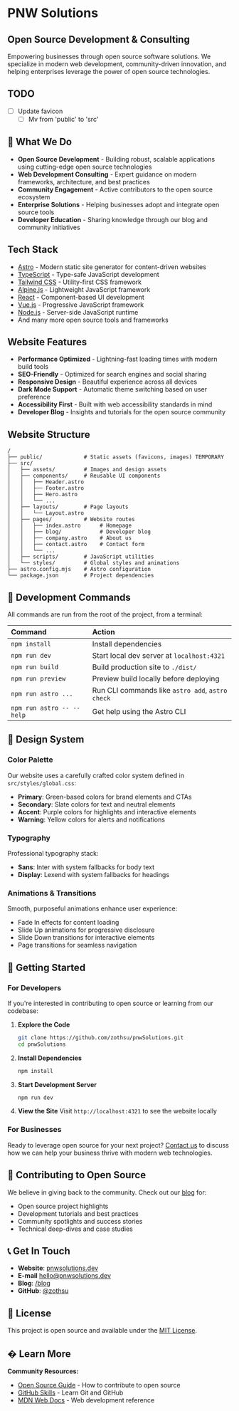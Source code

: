 # PNW Solutions

## Open Source Development & Consulting

Empowering businesses through open source software solutions. We specialize in modern web development, community-driven innovation, and helping enterprises leverage the power of open source technologies.

## TODO

-[ ] Update favicon
   -[ ] Mv from 'public' to 'src'

## 🌟 What We Do

- **Open Source Development** - Building robust, scalable applications using cutting-edge open source technologies
- **Web Development Consulting** - Expert guidance on modern frameworks, architecture, and best practices
- **Community Engagement** - Active contributors to the open source ecosystem
- **Enterprise Solutions** - Helping businesses adopt and integrate open source tools
- **Developer Education** - Sharing knowledge through our blog and community initiatives

## Tech Stack

- [Astro](https://astro.build/) - Modern static site generator for content-driven websites
- [TypeScript](https://www.typescriptlang.org/) - Type-safe JavaScript development
- [Tailwind CSS](https://tailwindcss.com/) - Utility-first CSS framework
- [Alpine.js](https://alpinejs.dev/) - Lightweight JavaScript framework
- [React](https://reactjs.org/) - Component-based UI development
- [Vue.js](https://vuejs.org/) - Progressive JavaScript framework
- [Node.js](https://nodejs.org/) - Server-side JavaScript runtime
- And many more open source tools and frameworks

## Website Features

- **Performance Optimized** - Lightning-fast loading times with modern build tools
- **SEO-Friendly** - Optimized for search engines and social sharing
- **Responsive Design** - Beautiful experience across all devices
- **Dark Mode Support** - Automatic theme switching based on user preference
- **Accessibility First** - Built with web accessibility standards in mind
- **Developer Blog** - Insights and tutorials for the open source community

## Website Structure

```text
/
├── public/             # Static assets (favicons, images) TEMPORARY
├── src/
│   ├── assets/         # Images and design assets
│   ├── components/     # Reusable UI components
│   │   ├── Header.astro
│   │   ├── Footer.astro
│   │   ├── Hero.astro
│   │   └── ...
│   ├── layouts/        # Page layouts
│   │   └── Layout.astro
│   ├── pages/          # Website routes
│   │   ├── index.astro      # Homepage
│   │   ├── blog/            # Developer blog
│   │   ├── company.astro    # About us
│   │   ├── contact.astro    # Contact form
│   │   └── ...
│   ├── scripts/        # JavaScript utilities
│   └── styles/         # Global styles and animations
├── astro.config.mjs    # Astro configuration
└── package.json        # Project dependencies
```

## 🔧 Development Commands

All commands are run from the root of the project, from a terminal:

| Command                   | Action                                           |
| :------------------------ | :----------------------------------------------- |
| `npm install`             | Install dependencies                             |
| `npm run dev`             | Start local dev server at `localhost:4321`      |
| `npm run build`           | Build production site to `./dist/`              |
| `npm run preview`         | Preview build locally before deploying          |
| `npm run astro ...`       | Run CLI commands like `astro add`, `astro check` |
| `npm run astro -- --help` | Get help using the Astro CLI                     |

## 🎨 Design System

### Color Palette

Our website uses a carefully crafted color system defined in `src/styles/global.css`:

- **Primary**: Green-based colors for brand elements and CTAs
- **Secondary**: Slate colors for text and neutral elements  
- **Accent**: Purple colors for highlights and interactive elements
- **Warning**: Yellow colors for alerts and notifications

### Typography

Professional typography stack:

- **Sans**: Inter with system fallbacks for body text
- **Display**: Lexend with system fallbacks for headings

### Animations & Transitions

Smooth, purposeful animations enhance user experience:

- Fade In effects for content loading
- Slide Up animations for progressive disclosure
- Slide Down transitions for interactive elements
- Page transitions for seamless navigation

## 🚀 Getting Started

### For Developers

If you're interested in contributing to open source or learning from our codebase:

1. **Explore the Code**

   ```bash
   git clone https://github.com/zothsu/pnwSolutions.git
   cd pnwSolutions
   ```

2. **Install Dependencies**

   ```bash
   npm install
   ```

3. **Start Development Server**

   ```bash
   npm run dev
   ```

4. **View the Site**
   Visit `http://localhost:4321` to see the website locally

### For Businesses

Ready to leverage open source for your next project? [Contact us](/contact) to discuss how we can help your business thrive with modern web technologies.

## 🤝 Contributing to Open Source

We believe in giving back to the community. Check out our [blog](/blog) for:

- Open source project highlights
- Development tutorials and best practices
- Community spotlights and success stories
- Technical deep-dives and case studies

## 📞 Get In Touch

- **Website**: [pnwsolutions.dev](https://pnwsolutions.dev)
- **E-mail** [hello@pnwsolutions.dev](mailto:hello@pnwsolutions.dev)
- **Blog**: [/blog](/blog)
- **GitHub**: [@zothsu](https://github.com/zothsu)

## 📝 License

This project is open source and available under the [MIT License](LICENSE).

## � Learn More

**Community Resources:**

- [Open Source Guide](https://opensource.guide/) - How to contribute to open source
- [GitHub Skills](https://skills.github.com/) - Learn Git and GitHub
- [MDN Web Docs](https://developer.mozilla.org/) - Web development reference
